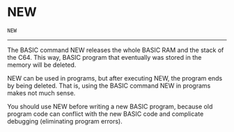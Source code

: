 # NEW

```
NEW
```

---

The BASIC command NEW releases the whole BASIC RAM and the stack of the C64. This way, BASIC program that eventually was stored in the memory will be deleted.

NEW can be used in programs, but after executing NEW, the program ends by being deleted. That is, using the BASIC command NEW in programs makes not much sense.

You should use NEW before writing a new BASIC program, because old program code can conflict with the new BASIC code and complicate debugging (eliminating program errors).
